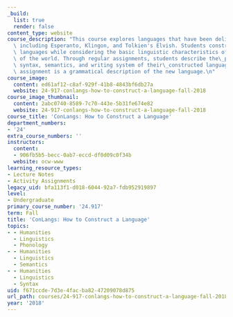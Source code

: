 ```yaml
---
_build:
  list: true
  render: false
content_type: website
course_description: "This course explores languages that have been deliberately constructed,\
  \ including Esperanto, Klingon, and Tolkien's Elvish. Students construct their own\
  \ languages while considering the basic linguistic characteristics of various languages\
  \ of the world. Through regular assignments, students describe the\_phonology, morphology,\
  \ syntax, semantics, and writing system of their\_constructed language. The final\
  \ assignment is a grammatical description of the new language.\n"
course_image:
  content: ed61af12-c8af-929f-41b8-4843bf6db27a
  website: 24-917-conlangs-how-to-construct-a-language-fall-2018
course_image_thumbnail:
  content: 2abc0740-8589-7c70-443e-5b31fe674e82
  website: 24-917-conlangs-how-to-construct-a-language-fall-2018
course_title: 'ConLangs: How to Construct a Language'
department_numbers:
- '24'
extra_course_numbers: ''
instructors:
  content:
  - 906fb5b5-becc-0ab7-eccd-df0d09c0f34b
  website: ocw-www
learning_resource_types:
- Lecture Notes
- Activity Assignments
legacy_uid: bfa113f1-d018-6044-92a7-fdb952919897
level:
- Undergraduate
primary_course_number: '24.917'
term: Fall
title: 'ConLangs: How to Construct a Language'
topics:
- - Humanities
  - Linguistics
  - Phonology
- - Humanities
  - Linguistics
  - Semantics
- - Humanities
  - Linguistics
  - Syntax
uid: f671ccde-7d3e-4fac-ba82-47209078d875
url_path: courses/24-917-conlangs-how-to-construct-a-language-fall-2018
year: '2018'
---
```

